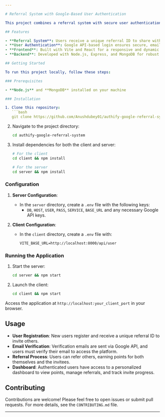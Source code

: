 ```yaml
---

# Referral System with Google-Based User Authentication

This project combines a referral system with secure user authentication via Google. It enables users to refer others using unique referral IDs, awarding both the referrer and the referred party points: 20 points for the first referral and 10 points for each subsequent referral.

## Features

- **Referral System**: Users receive a unique referral ID to share with others. Both the referrer and the invitee earn 20 points for the initial referral and 10 points for every subsequent referral.
- **User Authentication**: Google API-based login ensures secure, email-verified authentication.
- **Frontend**: Built with Vite and React for a responsive and dynamic interface.
- **Backend**: Developed with Node.js, Express, and MongoDB for robust server-side logic and data handling.

## Getting Started

To run this project locally, follow these steps:

### Prerequisites

- **Node.js** and **MongoDB** installed on your machine

### Installation

1. Clone this repository:
   ```bash
   git clone https://github.com/Anushdubey01/authify-google-referral-system.git
   ```
2. Navigate to the project directory:
   ```bash
   cd authify-google-referral-system
   ```
3. Install dependencies for both the client and server:
   ```bash
   # For the client
   cd client && npm install

   # For the server
   cd server && npm install
   ```

### Configuration

1. **Server Configuration**:
   - In the `server` directory, create a `.env` file with the following keys:
     - `DB`, `HOST`, `USER`, `PASS`, `SERVICE`, `BASE_URL` and any necessary Google API keys.
  
2. **Client Configuration**:
   - In the `client` directory, create a `.env` file with:
     ```env
     VITE_BASE_URL=http://localhost:8000/api/user
     ```

### Running the Application

1. Start the server:
   ```bash
   cd server && npm start
   ```
2. Launch the client:
   ```bash
   cd client && npm start
   ```

Access the application at `http://localhost:your_client_port` in your browser.

## Usage

- **User Registration**: New users register and receive a unique referral ID to invite others.
- **Email Verification**: Verification emails are sent via Google API, and users must verify their email to access the platform.
- **Referral Process**: Users can refer others, earning points for both themselves and the invitees.
- **Dashboard**: Authenticated users have access to a personalized dashboard to view points, manage referrals, and track invite progress.

## Contributing

Contributions are welcome! Please feel free to open issues or submit pull requests. For more details, see the `CONTRIBUTING.md` file.

--- 
```

